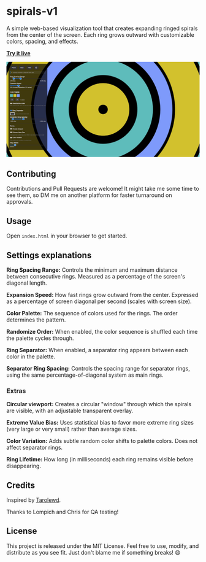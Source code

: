 # spirals-v1

A simple web-based visualization tool that creates expanding ringed spirals from the center of the screen. Each ring grows outward with customizable colors, spacing, and effects.

[**Try it live**](https://blissful-code.github.io/spirals-v1/)

![Demo](demo.jpg)

## Contributing

Contributions and Pull Requests are welcome! It might take me some time to see them, so DM me on another platform for faster turnaround on approvals.

## Usage

Open `index.html` in your browser to get started.

## Settings explanations

**Ring Spacing Range:** Controls the minimum and maximum distance between consecutive rings. Measured as a percentage of the screen's diagonal length.

**Expansion Speed:** How fast rings grow outward from the center. Expressed as a percentage of screen diagonal per second (scales with screen size).

**Color Palette:** The sequence of colors used for the rings. The order determines the pattern.

**Randomize Order:** When enabled, the color sequence is shuffled each time the palette cycles through.

**Ring Separator:** When enabled, a separator ring appears between each color in the palette.

**Separator Ring Spacing:** Controls the spacing range for separator rings, using the same percentage-of-diagonal system as main rings.

### Extras

**Circular viewport:** Creates a circular "window" through which the spirals are visible, with an adjustable transparent overlay.

**Extreme Value Bias:** Uses statistical bias to favor more extreme ring sizes (very large or very small) rather than average sizes.

**Color Variation:** Adds subtle random color shifts to palette colors. Does not affect separator rings.

**Ring Lifetime:** How long (in milliseconds) each ring remains visible before disappearing.

## Credits

Inspired by [Tarolewd](https://tarolewd.github.io/me/).

Thanks to Lompich and Chris for QA testing!

## License

This project is released under the MIT License. Feel free to use, modify, and distribute as you see fit. Just don't blame me if something breaks! 😄